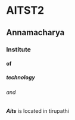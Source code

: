 # AITST2
## Annamacharya 
### Institute
#### of
##### technology
###### and

___Aits___ is located in tirupathi
